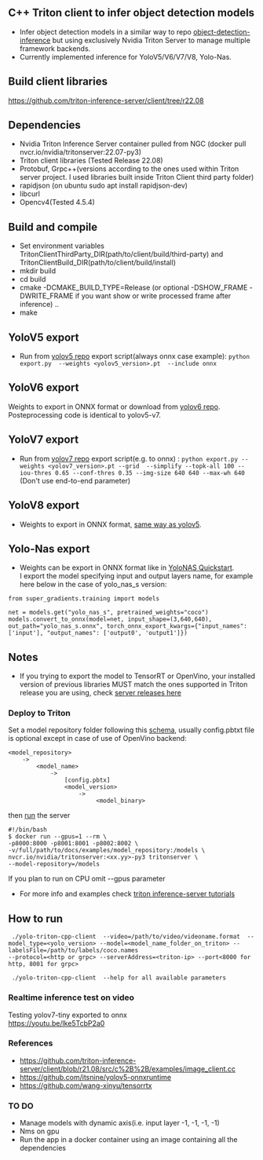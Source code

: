 ## C++ Triton client to infer object detection  models
* Infer object detection models in a similar way to repo [object-detection-inference](https://github.com/olibartfast/object-detection-inference) but using exclusively Nvidia Triton Server to manage multiple framework backends. 
* Currently implemented inference for YoloV5/V6/V7/V8, Yolo-Nas. 
## Build client libraries
https://github.com/triton-inference-server/client/tree/r22.08


## Dependencies
* Nvidia Triton Inference Server container pulled from NGC (docker pull nvcr.io/nvidia/tritonserver:22.07-py3)
* Triton client libraries (Tested Release 22.08)
* Protobuf, Grpc++(versions according to the ones used within Triton server project. I used libraries built inside Triton Client third party folder)
* rapidjson (on ubuntu sudo apt install rapidjson-dev)
* libcurl
* Opencv4(Tested 4.5.4)



## Build and compile
* Set environment variables TritonClientThirdParty_DIR(path/to/client/build/third-party) and TritonClientBuild_DIR(path/to/client/build/install)
* mkdir build 
* cd build 
* cmake -DCMAKE_BUILD_TYPE=Release (or optional -DSHOW_FRAME -DWRITE_FRAME if you want show or write processed frame after inference) .. 
* make

## YoloV5 export
* Run from [yolov5 repo](https://github.com/ultralytics/yolov5/issues/251) export script(always onnx case example):  ```python export.py  --weights <yolov5_version>.pt  --include onnx```

## YoloV6 export
Weights to export in ONNX format or download from [yolov6 repo](https://github.com/meituan/YOLOv6/tree/main/deploy/ONNX). Posteprocessing code is identical to yolov5-v7.

## YoloV7 export
* Run from [yolov7 repo](https://github.com/WongKinYiu/yolov7#export) export script(e.g. to onnx) : ```python export.py --weights <yolov7_version>.pt --grid  --simplify --topk-all 100 --iou-thres 0.65 --conf-thres 0.35 --img-size 640 640 --max-wh 640``` (Don't use end-to-end parameter)

## YoloV8 export 
* Weights to export in ONNX format, [same way as yolov5](https://github.com/ultralytics/ultralytics/tree/main/examples/YOLOv8-CPP-Inference).

## Yolo-Nas export 
* Weights can be export in ONNX format like in [YoloNAS Quickstart](https://github.com/Deci-AI/super-gradients/blob/master/documentation/source/YoloNASQuickstart.md#export-to-onnx).  
I export the model specifying input and output layers name, for example here below in the case of yolo_nas_s version:
```
from super_gradients.training import models

net = models.get("yolo_nas_s", pretrained_weights="coco")
models.convert_to_onnx(model=net, input_shape=(3,640,640), out_path="yolo_nas_s.onnx", torch_onnx_export_kwargs={"input_names": ['input'], "output_names": ['output0', 'output1']})
```


## Notes
*  If you trying to export the model to TensorRT or OpenVino, your installed version of previous libraries MUST match the ones supported in Triton release you are using, check [server releases here](https://github.com/triton-inference-server/server/releases) 

### Deploy to Triton
Set a model repository folder following this [schema](https://github.com/triton-inference-server/server/blob/main/docs/model_repository.md), usually config.pbtxt file is optional except in case of use of OpenVino backend:
```
<model_repository> 
    -> 
        <model_name> 
            -> 
                [config.pbtx]
                <model_version>
                    ->
                         <model_binary>
```

then [run](https://github.com/triton-inference-server/server/blob/main/docs/quickstart.md) the server
```
#!/bin/bash
$ docker run --gpus=1 --rm \
-p8000:8000 -p8001:8001 -p8002:8002 \
-v/full/path/to/docs/examples/model_repository:/models \
nvcr.io/nvidia/tritonserver:<xx.yy>-py3 tritonserver \
--model-repository=/models
```
If you plan to run on CPU omit --gpus parameter
* For more info and examples check [triton inference-server tutorials](https://github.com/triton-inference-server/tutorials)

## How to run
```
 ./yolo-triton-cpp-client  --video=/path/to/video/videoname.format  --model_type=<yolo_version> --model=<model_name_folder_on_triton> --labelsFile=/path/to/labels/coco.names
--protocol=<http or grpc> --serverAddress=<triton-ip> --port<8000 for http, 8001 for grpc>
```
```
 ./yolo-triton-cpp-client  --help for all available parameters
```

### Realtime inference test on video
Testing yolov7-tiny exported to onnx  
https://youtu.be/lke5TcbP2a0


### References
* https://github.com/triton-inference-server/client/blob/r21.08/src/c%2B%2B/examples/image_client.cc
* https://github.com/itsnine/yolov5-onnxruntime
* https://github.com/wang-xinyu/tensorrtx


### TO DO
* Manage models with dynamic axis(i.e. input layer -1, -1, -1, -1)
* Nms on gpu
* Run the app in a docker container using an image containing all the dependencies
